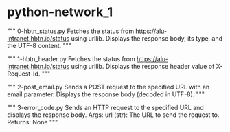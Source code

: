 # python-network_1

"""
0-hbtn_status.py
Fetches the status from https://alu-intranet.hbtn.io/status using urllib.
Displays the response body, its type, and the UTF-8 content.
"""

"""
1-hbtn_header.py
Fetches the status from https://alu-intranet.hbtn.io/status using urllib.
Displays the response header value of X-Request-Id.
"""

"""
2-post_email.py
Sends a POST request to the specified URL with an email parameter.
Displays the response body (decoded in UTF-8).
"""

"""
3-error_code.py
Sends an HTTP request to the specified URL and displays the response body.
Args:
url (str): The URL to send the request to.
Returns:
None
"""
